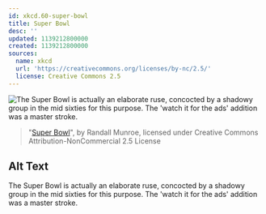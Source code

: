 ```yaml
---
id: xkcd.60-super-bowl
title: Super Bowl
desc: ''
updated: 1139212800000
created: 1139212800000
sources:
  name: xkcd
  url: 'https://creativecommons.org/licenses/by-nc/2.5/'
  license: Creative Commons 2.5
---
```

![The Super Bowl is actually an elaborate ruse, concocted by a shadowy group in the mid sixties for this purpose.  The 'watch it for the ads' addition was a master stroke.](https://imgs.xkcd.com/comics/super_bowl.jpg)
> "[Super Bowl](https://xkcd.com/60/)", by Randall Munroe, licensed under Creative Commons Attribution-NonCommercial 2.5 License

## Alt Text
The Super Bowl is actually an elaborate ruse, concocted by a shadowy group in the mid sixties for this purpose.  The 'watch it for the ads' addition was a master stroke.
